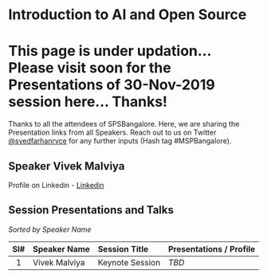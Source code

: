 # Introduction to AI and Open Source

# This page is under updation... Please visit soon for the Presentations of 30-Nov-2019 session here... Thanks!

Thanks to all the attendees of SPSBangalore.  Here, we are sharing the Presentation links from all Speakers. Reach out to us on Twitter [@syedfarhanrvce](https://twitter.com/syedfarhanrvce) for any further inputs (Hash tag #MSPBangalore).

## Speaker Vivek Malviya

Profile on Linkedin - [Linkedin](https://www.linkedin.com/in/vivek-malviya-0b0b046a/)  

## Session Presentations and Talks

<i>Sorted by Speaker Name</i>

| Sl# | Speaker Name | Session Title | Presentations / Profile |
|:---:|:-----------|:---------|:------------|
| 1 | Vivek Malviya | Keynote Session | <i>TBD</i> |
